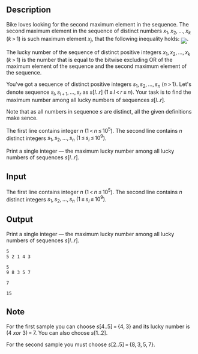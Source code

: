## Description

<div><p>Bike loves looking for the second maximum element in the sequence. The second maximum element in the sequence of distinct numbers <span class="tex-span"><i>x</i><sub class="lower-index">1</sub>, <i>x</i><sub class="lower-index">2</sub>, ..., <i>x</i><sub class="lower-index"><i>k</i></sub></span> <span class="tex-span">(<i>k</i> &gt; 1)</span> is such maximum element <span class="tex-span"><i>x</i><sub class="lower-index"><i>j</i></sub></span>, that the following inequality holds: <img align="middle" class="tex-formula" src="file://JB1iGop3.png" style="max-width: 100.0%;max-height: 100.0%;">.</p><p>The lucky number of the sequence of distinct positive integers <span class="tex-span"><i>x</i><sub class="lower-index">1</sub>, <i>x</i><sub class="lower-index">2</sub>, ..., <i>x</i><sub class="lower-index"><i>k</i></sub></span> <span class="tex-span">(<i>k</i> &gt; 1)</span> is the number that is equal to the bitwise excluding OR of the maximum element of the sequence and the second maximum element of the sequence.</p><p>You've got a sequence of distinct positive integers <span class="tex-span"><i>s</i><sub class="lower-index">1</sub>, <i>s</i><sub class="lower-index">2</sub>, ..., <i>s</i><sub class="lower-index"><i>n</i></sub></span> <span class="tex-span">(<i>n</i> &gt; 1)</span>. Let's denote sequence <span class="tex-span"><i>s</i><sub class="lower-index"><i>l</i></sub>, <i>s</i><sub class="lower-index"><i>l</i> + 1</sub>, ..., <i>s</i><sub class="lower-index"><i>r</i></sub></span> as <span class="tex-span"><i>s</i>[<i>l</i>..<i>r</i>]</span> <span class="tex-span">(1 ≤ <i>l</i> &lt; <i>r</i> ≤ <i>n</i>)</span>. Your task is to find the maximum number among all lucky numbers of sequences <span class="tex-span"><i>s</i>[<i>l</i>..<i>r</i>]</span>.</p><p>Note that as all numbers in sequence <span class="tex-span"><i>s</i></span> are distinct, all the given definitions make sence.</p></div><div class="input-specification"><p>The first line contains integer <span class="tex-span"><i>n</i></span> <span class="tex-span">(1 &lt; <i>n</i> ≤ 10<sup class="upper-index">5</sup>)</span>. The second line contains <span class="tex-span"><i>n</i></span> distinct integers <span class="tex-span"><i>s</i><sub class="lower-index">1</sub>, <i>s</i><sub class="lower-index">2</sub>, ..., <i>s</i><sub class="lower-index"><i>n</i></sub></span> <span class="tex-span">(1 ≤ <i>s</i><sub class="lower-index"><i>i</i></sub> ≤ 10<sup class="upper-index">9</sup>)</span>.</p></div><div class="output-specification"><p>Print a single integer — the maximum lucky number among all lucky numbers of sequences <span class="tex-span"><i>s</i>[<i>l</i>..<i>r</i>]</span>.</p></div>

## Input

<p>The first line contains integer <span class="tex-span"><i>n</i></span> <span class="tex-span">(1 &lt; <i>n</i> ≤ 10<sup class="upper-index">5</sup>)</span>. The second line contains <span class="tex-span"><i>n</i></span> distinct integers <span class="tex-span"><i>s</i><sub class="lower-index">1</sub>, <i>s</i><sub class="lower-index">2</sub>, ..., <i>s</i><sub class="lower-index"><i>n</i></sub></span> <span class="tex-span">(1 ≤ <i>s</i><sub class="lower-index"><i>i</i></sub> ≤ 10<sup class="upper-index">9</sup>)</span>.</p>

## Output

<p>Print a single integer — the maximum lucky number among all lucky numbers of sequences <span class="tex-span"><i>s</i>[<i>l</i>..<i>r</i>]</span>.</p>





```input1
5
5 2 1 4 3

```




```input2
5
9 8 3 5 7

```




```output1
7

```




```output2
15

```



## Note

<p>For the first sample you can choose <span class="tex-span"><i>s</i>[4..5] = {4, 3}</span> and its lucky number is <span class="tex-span">(4&nbsp;<i>xor</i>&nbsp;3) = 7</span>. You can also choose <span class="tex-span"><i>s</i>[1..2]</span>.</p><p>For the second sample you must choose <span class="tex-span"><i>s</i>[2..5] = {8, 3, 5, 7}</span>.</p>
